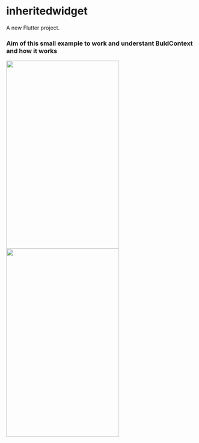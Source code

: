 # inheritedwidget

A new Flutter project.

### Aim of this small example to work and understant BuldContext and how it works

<img src="https://user-images.githubusercontent.com/126196537/231765395-9eba4f1d-52f2-4bea-9477-3f89401212af.png" width="300" height="500">
<img src="https://user-images.githubusercontent.com/126196537/231765401-a920b62d-76db-4b7a-8868-db0dbbb57af4.png" width="300" height="500">


